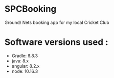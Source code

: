 # SPCBooking
Ground/ Nets booking app for my  local Cricket Club


# Software versions used : 

- Gradle:  6.8.3
- java: 8.x
- angular: 8.2.x
- node: 10.16.3

